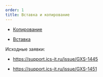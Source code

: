 ```yaml
---
order: 1
title: Вставка и копирование
---
```


-  [Копирование](./../../../../upcoming-release/wysiwyg/concept/new_article_1/new_article_0.md)

-  [Вставка](./../../../../upcoming-release/wysiwyg/concept/new_article_1/new_article_1.md)





Исходные заявки:

-  https://support.ics-it.ru/issue/GXS-1445

-  https://support.ics-it.ru/issue/GXS-1451
